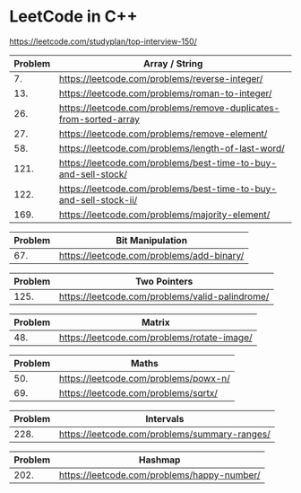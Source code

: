 # LeetCode in C++

https://leetcode.com/studyplan/top-interview-150/

| Problem | Array / String                                                    |
|---------|-------------------------------------------------------------------|
| 7.      | https://leetcode.com/problems/reverse-integer/                    |
| 13.     | https://leetcode.com/problems/roman-to-integer/                   | 
| 26.     | https://leetcode.com/problems/remove-duplicates-from-sorted-array |
| 27.     | https://leetcode.com/problems/remove-element/                     |
| 58.     | https://leetcode.com/problems/length-of-last-word/                |
| 121.    | https://leetcode.com/problems/best-time-to-buy-and-sell-stock/    | 
| 122.    | https://leetcode.com/problems/best-time-to-buy-and-sell-stock-ii/ |
| 169.    | https://leetcode.com/problems/majority-element/                   |

| Problem | Bit Manipulation                                                  |
|---------|-------------------------------------------------------------------|
| 67.     | https://leetcode.com/problems/add-binary/                         |

| Problem | Two Pointers                                                      |
|---------|-------------------------------------------------------------------|
| 125.    | https://leetcode.com/problems/valid-palindrome/                   |

| Problem | Matrix                                                            |
|---------|-------------------------------------------------------------------|
| 48.     | https://leetcode.com/problems/rotate-image/                       |

| Problem | Maths                                                             |
|---------|-------------------------------------------------------------------|
| 50.     | https://leetcode.com/problems/powx-n/                             |
| 69.     | https://leetcode.com/problems/sqrtx/                              |

| Problem | Intervals                                                         |
|---------|-------------------------------------------------------------------|
| 228.    | https://leetcode.com/problems/summary-ranges/                     |

| Problem | Hashmap                                                           |
|---------|-------------------------------------------------------------------|
| 202.    | https://leetcode.com/problems/happy-number/                       |

